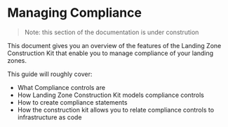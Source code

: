 # Managing Compliance

> Note: this section of the documentation is under constrution

This document gives you an overview of the features of the Landing Zone Construction Kit that enable you to manage
compliance of your landing zones.

This guide will roughly cover:

- What Compliance controls are
- How Landing Zone Construction Kit models compliance controls
- How to create compliance statements
- How the construction kit allows you to relate compliance controls to infrastructure as code
